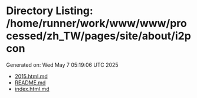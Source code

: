 # Directory Listing: /home/runner/work/www/www/processed/zh_TW/pages/site/about/i2pcon
Generated on: Wed May  7 05:19:06 UTC 2025

- [2015.html.md](2015.html.md)
- [README.md](README.md)
- [index.html.md](index.html.md)
